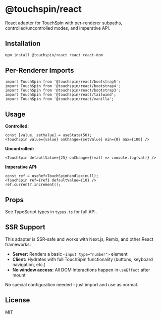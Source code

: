 # @touchspin/react

React adapter for TouchSpin with per-renderer subpaths, controlled/uncontrolled modes, and imperative API.

## Installation

```bash
npm install @touchspin/react react react-dom
```

## Per-Renderer Imports

```tsx
import TouchSpin from '@touchspin/react/bootstrap5';
import TouchSpin from '@touchspin/react/bootstrap4';
import TouchSpin from '@touchspin/react/bootstrap3';
import TouchSpin from '@touchspin/react/tailwind';
import TouchSpin from '@touchspin/react/vanilla';
```

## Usage

**Controlled:**
```tsx
const [value, setValue] = useState(50);
<TouchSpin value={value} onChange={setValue} min={0} max={100} />
```

**Uncontrolled:**
```tsx
<TouchSpin defaultValue={25} onChange={(val) => console.log(val)} />
```

**Imperative API:**
```tsx
const ref = useRef<TouchSpinHandle>(null);
<TouchSpin ref={ref} defaultValue={10} />
ref.current?.increment();
```

## Props

See TypeScript types in `types.ts` for full API.

## SSR Support

This adapter is SSR-safe and works with Next.js, Remix, and other React frameworks:

- **Server:** Renders a basic `<input type="number">` element
- **Client:** Hydrates with full TouchSpin functionality (buttons, keyboard navigation, etc.)
- **No window access:** All DOM interactions happen in `useEffect` after mount

No special configuration needed - just import and use as normal.

## License

MIT

